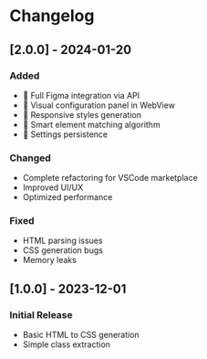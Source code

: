 # Changelog

## [2.0.0] - 2024-01-20
### Added
- 🎨 Full Figma integration via API
- 🔧 Visual configuration panel in WebView
- 📱 Responsive styles generation
- 🎯 Smart element matching algorithm
- 💾 Settings persistence

### Changed
- Complete refactoring for VSCode marketplace
- Improved UI/UX
- Optimized performance

### Fixed
- HTML parsing issues
- CSS generation bugs
- Memory leaks

## [1.0.0] - 2023-12-01
### Initial Release
- Basic HTML to CSS generation
- Simple class extraction
